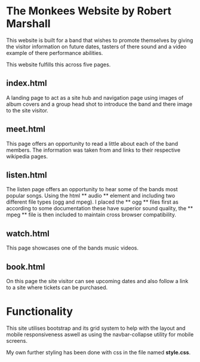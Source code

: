 # The Monkees Website by Robert Marshall

This website is built for a band that wishes to promote themselves by giving the visitor information on future dates, tasters of there sound and a video example of there performance abilities.

This website fulfills this across five pages.

## index.html

A landing page to act as a site hub and navigation page using images of album covers and a group head shot to introduce the band and there image to the site visitor.

## meet.html

This page offers an opportunity to read a little about each of the band members. The information was taken from and links to their respective wikipedia pages.

## listen.html

The listen page offers an opportunity to hear some of the bands most popular songs. Using the html ** audio ** element and including two different file types (ogg and mpeg). I placed the ** ogg **
files first as according to some documentation these have superior sound quality, the ** mpeg ** file is then included to maintain cross browser compatibility.

## watch.html

This page showcases one of the bands music videos.

## book.html

On this page the site visitor can see upcoming dates and also follow a link to a site where tickets can be purchased.

# Functionality

This site utilises bootstrap and its grid system to help with the layout and mobile responsiveness aswell as using the navbar-collapse utility for mobile screens.

My own further styling has been done with css in the file named **style.css**.
